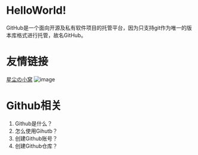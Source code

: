 # HelloWorld!
GitHub是一个面向开源及私有软件项目的托管平台，因为只支持git作为唯一的版本库格式进行托管，故名GitHub。
# 友情链接
<a href="xingchencloud.top" title="星尘の小窝">星尘の小窝</a>
![image](https://github.com/publicde/Demo01/assets/134605885/79782bb6-4294-4583-9a82-e636c54cc20d)

# Github相关
1. Github是什么？
2. 怎么使用Gihutb？
3. 创建Github账号？
4. 创建Github仓库？
